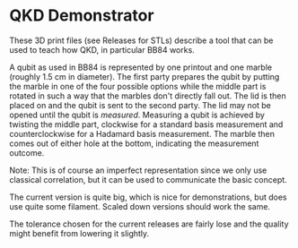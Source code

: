 # QKD Demonstrator

These 3D print files (see Releases for STLs) describe a tool that can be used to teach how QKD, in particular BB84 works.

A qubit as used in BB84 is represented by one printout and one marble (roughly 1.5 cm in diameter).
The first party prepares the qubit by putting the marble in one of the four possible options while the middle part is rotated in such a way that the marbles don't directly fall out.
The lid is then placed on and the qubit is sent to the second party. The lid may not be opened until the qubit is *measured*.
Measuring a qubit is achieved by twisting the middle part, clockwise for a standard basis measurement and counterclockwise for a Hadamard basis measurement.
The marble then comes out of either hole at the bottom, indicating the measurement outcome.

Note: This is of course an imperfect representation since we only use classical correlation, but it can be used to communicate the basic concept.

The current version is quite big, which is nice for demonstrations, but does use quite some filament.
Scaled down versions should work the same.

The tolerance chosen for the current releases are fairly lose and the quality might benefit from lowering it slightly.

